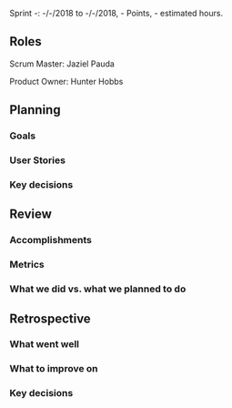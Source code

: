 Sprint -: -/-/2018 to -/-/2018, - Points, - estimated hours.

## Roles
Scrum Master: Jaziel Pauda

Product Owner: Hunter Hobbs

## Planning

### Goals

### User Stories

### Key decisions  

## Review

### Accomplishments

### Metrics

### What we did vs. what we planned to do

## Retrospective

### What went well

### What to improve on

### Key decisions
